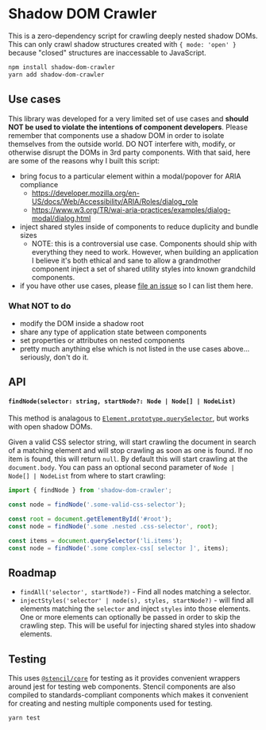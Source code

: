 # Shadow DOM Crawler

This is a zero-dependency script for crawling deeply nested shadow DOMs. This can only crawl shadow structures created with `{ mode: 'open' }` because "closed" structures are inaccessable to JavaScript.

```bash
npm install shadow-dom-crawler
yarn add shadow-dom-crawler
```

## Use cases

This library was developed for a very limited set of use cases and **should NOT be used to violate the intentions of component developers**. Please remember that components use a shadow DOM in order to isolate themselves from the outside world. DO NOT interfere with, modify, or otherwise disrupt the DOMs in 3rd party components. With that said, here are some of the reasons why I built this script:

- bring focus to a particular element within a modal/popover for ARIA compliance
  - https://developer.mozilla.org/en-US/docs/Web/Accessibility/ARIA/Roles/dialog_role
  - https://www.w3.org/TR/wai-aria-practices/examples/dialog-modal/dialog.html
- inject shared styles inside of components to reduce duplicity and bundle sizes
  - NOTE: this is a controversial use case. Components should ship with everything they need to work. However, when building an application I believe it's both ethical and sane to allow a grandmother component inject a set of shared utility styles into known grandchild components.
- if you have other use cases, please [file an issue](https://github.com/DesignByOnyx/shadow-dom-crawler/issues) so I can list them here.

### What NOT to do

- modify the DOM inside a shadow root
- share any type of application state between components
- set properties or attributes on nested components
- pretty much anything else which is not listed in the use cases above... seriously, don't do it.

## API

#### `findNode(selector: string, startNode?: Node | Node[] | NodeList)`

This method is analagous to [`Element.prototype.querySelector`](https://developer.mozilla.org/en-US/docs/Web/API/Element/querySelector), but works with open shadow DOMs.

Given a valid CSS selector string, will start crawling the document in search of a matching element and will stop crawling as soon as one is found. If no item is found, this will return `null`. By default this will start crawling at the `document.body`. You can pass an optional second parameter of `Node | Node[] | NodeList` from where to start crawling:

```js
import { findNode } from 'shadow-dom-crawler';

const node = findNode('.some-valid-css-selector');

const root = document.getElementById('#root');
const node = findNode('.some .nested .css-selector', root);

const items = document.querySelector('li.items');
const node = findNode('.some complex-css[ selector ]', items);
```

## Roadmap

- `findAll('selector', startNode?)` - Find all nodes matching a selector.
- `injectStyles('selector' | node(s), styles, startNode?)` - will find all elements matching the `selector` and inject `styles` into those elements. One or more elements can optionally be passed in order to skip the crawling step. This will be useful for injecting shared styles into shadow elements.

## Testing

This uses [`@stencil/core`](https://www.npmjs.com/package/@stencil/core) for testing as it provides convenient wrappers around jest for testing web components. Stencil components are also compiled to standards-compliant components which makes it convenient for creating and nesting multiple components used for testing.

```
yarn test
```
